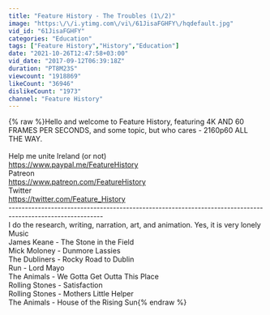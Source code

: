 ```yaml
---
title: "Feature History - The Troubles (1\/2)"
image: "https:\/\/i.ytimg.com\/vi\/61JisaFGHFY\/hqdefault.jpg"
vid_id: "61JisaFGHFY"
categories: "Education"
tags: ["Feature History","History","Education"]
date: "2021-10-26T12:47:58+03:00"
vid_date: "2017-09-12T06:39:18Z"
duration: "PT8M23S"
viewcount: "1918869"
likeCount: "36946"
dislikeCount: "1973"
channel: "Feature History"
---
```

{% raw %}Hello and welcome to Feature History, featuring 4K AND 60 FRAMES PER SECONDS, and some topic, but who cares - 2160p60 ALL THE WAY.<br /><br />Help me unite Ireland (or not)<br /><a rel="nofollow" target="blank" href="https://www.paypal.me/FeatureHistory">https://www.paypal.me/FeatureHistory</a><br />Patreon <br /><a rel="nofollow" target="blank" href="https://www.patreon.com/FeatureHistory">https://www.patreon.com/FeatureHistory</a><br />Twitter<br /><a rel="nofollow" target="blank" href="https://twitter.com/Feature_History">https://twitter.com/Feature_History</a><br />-----------------------------------------------------------------------------------------------------------<br />I do the research, writing, narration, art, and animation. Yes, it is very lonely<br />Music<br />James Keane - The Stone in the Field<br />Mick Moloney - Dunmore Lassies<br />The Dubliners - Rocky Road to Dublin<br />Run - Lord Mayo<br />The Animals - We Gotta Get Outta This Place<br />Rolling Stones - Satisfaction<br />Rolling Stones - Mothers Little Helper<br />The Animals - House of the Rising Sun{% endraw %}
